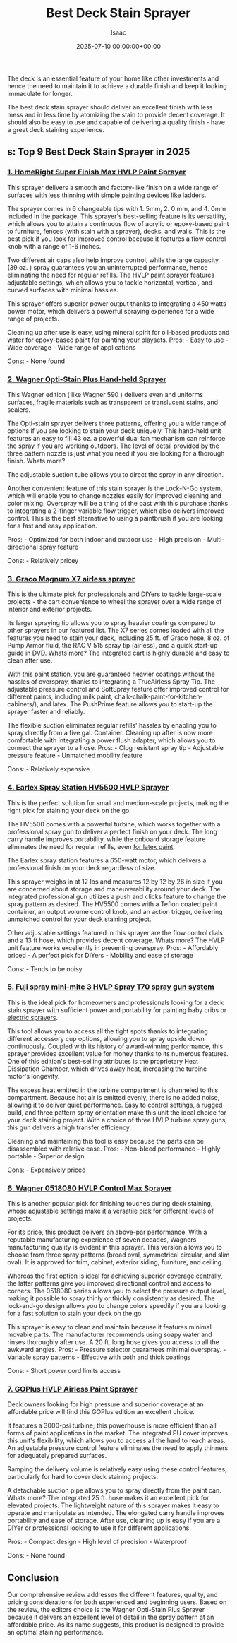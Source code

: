 ﻿---
title: Best Deck Stain Sprayer
description: The deck is an essential feature of your home like other investments and hence the need to maintain it to achieve a durable finish and keep it looking...
slug: /best-deck-stain-sprayer/
date: 2025-07-10 00:00:00+00:00
lastmod: 2025-07-10 00:00:00+03:00
author: Isaac
categories:
- Sprayers
tags:
- sprayers
- best
- deck
layout: post
---

The deck is an essential feature of your home like other investments and hence the need to maintain it to achieve a durable finish and keep it looking immaculate for longer.

The best deck stain sprayer should deliver an excellent finish with less mess and in less time by atomizing the stain to provide decent coverage. It should also be easy to use and capable of delivering a quality finish - have a great deck staining experience.

##  s: Top 9 Best Deck Stain Sprayer in 2025

###  [1. HomeRight Super Finish Max HVLP Paint Sprayer](https://www.amazon.com/dp/B071X9FZ7R/?tag=p-policy-20)

This sprayer delivers a smooth and factory-like finish on a wide range of surfaces with less thinning with simple painting devices like ladders.

The sprayer comes in 6 changeable tips with 1. 5mm, 2. 0 mm, and 4. 0mm included in the package. This sprayer's best-selling feature is its versatility, which allows you to attain a continuous flow of acrylic or epoxy-based paint to furniture, fences (with stain with a sprayer), decks, and walls. This is the best pick if you look for improved control because it features a flow control knob with a range of 1-6 inches.

Two different air caps also help improve control, while the large capacity (39 oz. ) spray guarantees you an uninterrupted performance, hence eliminating the need for regular refills. The HVLP paint sprayer features adjustable settings, which allows you to tackle horizontal, vertical, and curved surfaces with minimal hassles.

This sprayer offers superior power output thanks to integrating a 450 watts power motor, which delivers a powerful spraying experience for a wide range of projects.

Cleaning up after use is easy, using mineral spirit for oil-based products and water for epoxy-based paint for painting your playsets. Pros: - Easy to use - Wide coverage - Wide range of applications

Cons: - None found


###  [2. Wagner Opti-Stain Plus Hand-held Sprayer](https://www.amazon.com/dp/B00N8YHM0G/?tag=p-policy-20)

This Wagner edition ( like Wagner 590 ) delivers even and uniforms surfaces, fragile materials such as transparent or translucent stains, and sealers.

The Opti-stain sprayer delivers three patterns, offering you a wide range of options if you are looking to stain your deck uniquely. This hand-held unit features an easy to fill 43 oz. a powerful dual fan mechanism can reinforce the spray if you are working outdoors. The level of detail provided by the three pattern nozzle is just what you need if you are looking for a thorough finish. Whats more?

The adjustable suction tube allows you to direct the spray in any direction.

Another convenient feature of this stain sprayer is the Lock-N-Go system, which will enable you to change nozzles easily for improved cleaning and color mixing. Overspray will be a thing of the past with this purchase thanks to integrating a 2-finger variable flow trigger, which also delivers improved control. This is the best alternative to using a paintbrush if you are looking for a fast and easy application.

Pros: - Optimized for both indoor and outdoor use - High precision - Multi-directional spray feature

Cons: - Relatively pricey


###  [3. Graco Magnum X7 airless sprayer](https://www.amazon.com/dp/B07CS8T84F/?tag=p-policy-20)

This is the ultimate pick for professionals and DIYers to tackle large-scale projects - the cart convenience to wheel the sprayer over a wide range of interior and exterior projects.

Its larger spraying tip allows you to spray heavier coatings compared to other sprayers in our featured list. The X7 series comes loaded with all the features you need to stain your deck, including 25 ft. of Graco hose, 8 oz. of Pump Armor fluid, the RAC V 515 spray tip (airless), and a quick start-up guide in DVD. Whats more? The integrated cart is highly durable and easy to clean after use.

With this paint station, you are guaranteed heavier coatings without the hassles of overspray, thanks to integrating a TrueAirless Spray Tip. The adjustable pressure control and SoftSpray feature offer improved control for different paints, including milk paint, chalk-chalk-paint-for-kitchen-cabinets/), and latex. The PushPrime feature allows you to start-up the sprayer faster and reliably.

The flexible suction eliminates regular refills' hassles by enabling you to spray directly from a five gal. Container. Cleaning up after is now more comfortable with integrating a power flush adapter, which allows you to connect the sprayer to a hose. Pros: - Clog resistant spray tip - Adjustable pressure feature - Unmatched mobility feature

Cons: - Relatively expensive


###  [4. Earlex Spray Station HV5500 HVLP Sprayer](https://www.amazon.com/dp/B004RGOKR2/?tag=p-policy-20)

This is the perfect solution for small and medium-scale projects, making the right pick for staining your deck on the go.

The HV5500 comes with a powerful turbine, which works together with a professional spray gun to deliver a perfect finish on your deck. The long carry handle improves portability, while the onboard storage feature eliminates the need for regular refills, even [for latex paint](https://pestpolicy.com/best-hvlp-paint-sprayer-for-latex-paint/).

The Earlex spray station features a 650-watt motor, which delivers a professional finish on your deck regardless of size.

This sprayer weighs in at 12 lbs and measures 12 by 12 by 26 in size if you are concerned about storage and maneuverability around your deck. The integrated professional gun utilizes a push and clicks feature to change the spray pattern as desired. The HV5500 comes with a Teflon coated paint container, an output volume control knob, and an action trigger, delivering unmatched control for your deck staining project.

Other adjustable settings featured in this sprayer are the flow control dials and a 13 ft hose, which provides decent coverage. Whats more? The HVLP unit feature works excellently in preventing overspray. Pros: - Affordably priced - A perfect pick for DIYers - Mobility and ease of storage

Cons: - Tends to be noisy


###  [5. Fuji spray mini-mite 3 HVLP Spray T70 spray gun system](https://www.amazon.com/dp/B00D4NPMKI/?tag=p-policy-20)

This is the ideal pick for homeowners and professionals looking for a deck stain sprayer with sufficient power and portability for painting baby cribs or [electric sprayers](https://pestpolicy.com/best-airless-paint-sprayer/).

This tool allows you to access all the tight spots thanks to integrating different accessory cup options, allowing you to spray upside down continuously. Coupled with its history of award-winning performance, this sprayer provides excellent value for money thanks to its numerous features. One of this edition's best-selling attributes is the proprietary Heat Dissipation Chamber, which drives away heat, increasing the turbine motor's longevity.

The excess heat emitted in the turbine compartment is channeled to this compartment. Because hot air is emitted evenly, there is no added noise, allowing it to deliver quiet performance. Easy to control settings, a rugged build, and three pattern spray orientation make this unit the ideal choice for your deck staining project. With a choice of three HVLP turbine spray guns, this gun delivers a high transfer efficiency.

Cleaning and maintaining this tool is easy because the parts can be disassembled with relative ease. Pros: - Non-bleed performance - Highly portable - Superior design

Cons: - Expensively priced


###  [6. Wagner 0518080 HVLP Control Max Sprayer](https://www.amazon.com/dp/B003PGQI48/?tag=p-policy-20)

This is another popular pick for finishing touches during deck staining, whose adjustable settings make it a versatile pick for different levels of projects.

For its price, this product delivers an above-par performance. With a reputable manufacturing experience of seven decades, Wagners manufacturing quality is evident in this sprayer. This version allows you to choose from three spray patterns (broad oval, symmetrical circular, and slim oval). It is approved for trim, cabinet, exterior siding, furniture, and ceiling.

Whereas the first option is ideal for achieving superior coverage centrally, the latter patterns give you improved directional control and access to corners. The 0518080 series allows you to select the pressure output level, making it possible to spray thinly or thickly consistently as desired. The lock-and-go design allows you to change colors speedily if you are looking for a fast solution to stain your deck on the go.

This sprayer is easy to clean and maintain because it features minimal movable parts. The manufacturer recommends using soapy water and rinses thoroughly after use. A 20 ft. long hose gives you access to all the awkward angles. Pros: - Pressure selector guarantees minimal overspray. - Variable spray patterns - Effective with both and thick coatings

Cons: - Short power cord limits access


###  [7. GOPlus HVLP Airless Paint Sprayer](https://www.amazon.com/dp/B07W5T6VYQ/?tag=p-policy-20)

Deck owners looking for high pressure and superior coverage at an affordable price will find this GOPlus edition an excellent choice.

It features a 3000-psi turbine; this powerhouse is more efficient than all forms of paint applications in the market. The integrated PU cover improves this unit's flexibility, which allows you to access all the hard to reach areas. An adjustable pressure control feature eliminates the need to apply thinners for adequately prepared surfaces.

Ramping the delivery volume is relatively easy using these control features, particularly for hard to cover deck staining projects.

A detachable suction pipe allows you to spray directly from the paint can. Whats more? The integrated 25 ft. hose makes it an excellent pick for elevated projects. The lightweight nature of this sprayer makes it easy to operate and manipulate as intended. The elongated carry handle improves portability and ease of storage. After use, cleaning up is easy if you are a DIYer or professional looking to use it for different applications.

Pros: - Compact design - High level of precision - Waterproof

Cons: - None found


##  Conclusion

Our comprehensive review addresses the different features, quality, and pricing considerations for both experienced and beginning users. Based on the review, the editors choice is the Wagner Opti-Stain Plus Sprayer because it delivers an excellent level of detail in the spray pattern at an affordable price. As its name suggests, this product is designed to provide an optimal staining performance.

